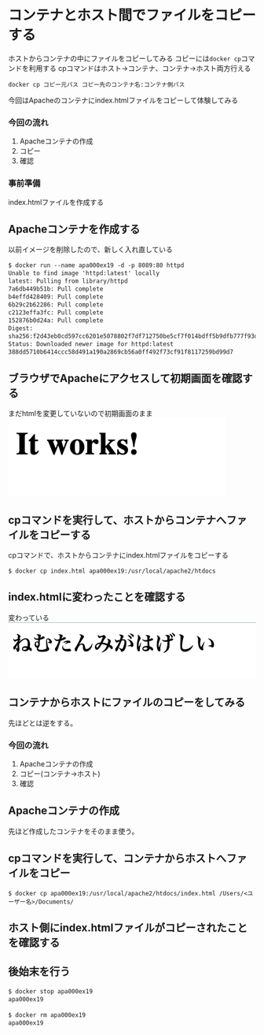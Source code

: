 # コンテナとホスト間でファイルをコピーする
ホストからコンテナの中にファイルをコピーしてみる
コピーには`docker cp`コマンドを利用する
cpコマンドはホスト→コンテナ、コンテナ→ホスト両方行える

```
docker cp コピー元パス コピー先のコンテナ名:コンテナ側パス
```

今回はApacheのコンテナにindex.htmlファイルをコピーして体験してみる

### 今回の流れ
1. Apacheコンテナの作成
2. コピー
3. 確認

### 事前準備
index.htmlファイルを作成する

## Apacheコンテナを作成する
以前イメージを削除したので、新しく入れ直している
```
$ docker run --name apa000ex19 -d -p 8089:80 httpd
Unable to find image 'httpd:latest' locally
latest: Pulling from library/httpd
7a6db449b51b: Pull complete
b4effd428409: Pull complete
6b29c2b62286: Pull complete
c2123effa3fc: Pull complete
152876b0d24a: Pull complete
Digest: sha256:f2d43eb0cd597cc6201e5078802f7df712750be5cf7f014bdff5b9dfb777f93d
Status: Downloaded newer image for httpd:latest
388dd5710b6414ccc58d491a190a2869cb56a0ff492f73cf91f8117259bd99d7
```

## ブラウザでApacheにアクセスして初期画面を確認する
まだhtmlを変更していないので初期画面のまま
![](./%E3%82%B9%E3%82%AF%E3%82%B7%E3%83%A7%E7%AD%89/apache%E3%81%A8%E3%83%9D%E3%83%BC%E3%83%88.png)

## cpコマンドを実行して、ホストからコンテナへファイルをコピーする
cpコマンドで、ホストからコンテナにindex.htmlファイルをコピーする
```
$ docker cp index.html apa000ex19:/usr/local/apache2/htdocs

```

## index.htmlに変わったことを確認する
変わっている
![](./%E3%82%B9%E3%82%AF%E3%82%B7%E3%83%A7%E7%AD%89/%E3%83%9B%E3%82%B9%E3%83%88%E3%81%8B%E3%82%89%E3%82%B3%E3%83%B3%E3%83%86%E3%83%8A%E3%81%B8%E3%83%95%E3%82%A1%E3%82%A4%E3%83%AB%E3%82%92%E3%82%B3%E3%83%94%E3%83%BC%E3%81%99%E3%82%8B.png)

## コンテナからホストにファイルのコピーをしてみる
先ほどとは逆をする。

### 今回の流れ
1. Apacheコンテナの作成
2. コピー(コンテナ→ホスト)
3. 確認

## Apacheコンテナの作成
先ほど作成したコンテナをそのまま使う。

## cpコマンドを実行して、コンテナからホストへファイルをコピー
```
$ docker cp apa000ex19:/usr/local/apache2/htdocs/index.html /Users/<ユーザー名>/Documents/
```

## ホスト側にindex.htmlファイルがコピーされたことを確認する

## 後始末を行う
```
$ docker stop apa000ex19
apa000ex19

$ docker rm apa000ex19
apa000ex19
```
